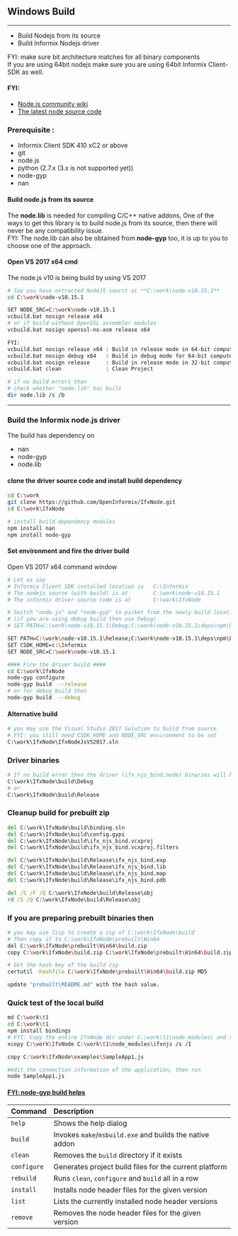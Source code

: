 
## Windows Build
----------------
- Build Nodejs from its source
- Build Informix Nodejs driver

FYI: make sure bit architecture matches for all binary components  
If you are using 64bit nodejs make sure you are using 64bit Informix Client-SDK as well.  

#### FYI:
- [Node.js community wiki](https://github.com/nodejs/node/wiki)
- [The latest node source code](https://github.com/nodejs/node)

### Prerequisite :
* Informix Client SDK 410 xC2 or above
* git
* node.js
* python     (2.7.x (3.x is not supported yet))
* node-gyp
* nan


#### Build node.js from its source
The **node.lib** is needed for compiling C/C++ native addons, One of the ways to get this library is to build node.js from its source, then there will never be any compatibility issue.  
FYI: The node.lib can also be obtained from **node-gyp** too, it is up to you to choose one of the approach.  


#### Open VS 2017 x64 cmd
The node.js v10 is being build by using VS 2017
```bash
# Say you have extracted NodeJS sourct at **C:\work\node-v10.15.1**
cd C:\work\node-v10.15.1

SET NODE_SRC=C:\work\node-v10.15.1
vcbuild.bat nosign release x64
# or if build without OpenSSL assembler modules
vcbuild.bat nosign openssl-no-asm release x64

FYI:
vcbuild.bat nosign release x64 : Build in release mode in 64-bit computers
vcbuild.bat nosign debug x64   : Build in debug mode for 64-bit computers
vcbuild.bat nosign release     : Build in release mode in 32-bit computers
vcbuild.bat clean              : Clean Project

# if no build errors then
# check whether "node.lib" has built
dir node.lib /s /b
```

---
### Build the Informix node.js driver
The build has dependency on
- nan
- node-gyp
- node.lib

#### clone the driver source code and install build dependency
```bash
cd C:\work
git clone https://github.com/OpenInformix/IfxNode.git
cd C:\work\IfxNode

# install build dependency modules
npm install nan
npm install node-gyp
```

#### Set environment and fire the driver build
Open VS 2017 x64 command window
```bash
# Let us say
# Informix Client SDK installed location is   C:\Informix
# The nodejs source (with build) is at        C:\work\node-v10.15.1
# The informix driver source code is at       C:\work\IfxNode

# Switch "node.js" and "node-gyp" to picket from the newly build location
# (if you are using debug build then use Debug)
# SET PATH=C:\work\node-v10.15.1\Debug;C:\work\node-v10.15.1\deps\npm\bin\node-gyp-bin;%PATH%

SET PATH=C:\work\node-v10.15.1\Release;C:\work\node-v10.15.1\deps\npm\bin\node-gyp-bin;%PATH%
SET CSDK_HOME=c:\Informix
SET NODE_SRC=C:\work\node-v10.15.1

#### Fire the driver build ####
cd C:\work\IfxNode
node-gyp configure
node-gyp build  --release
# or for debug build then
node-gyp build  --debug
```

#### Alternative build
```bash
# you may use the Visual Studio 2017 Solution to build from source
# FYI: you still need CSDK_HOME and NODE_SRC environment to be set
C:\work\IfxNode\IfxNodeJsVS2017.sln
```

### Driver binaries
```bash
# If no build error then the driver (ifx_njs_bind.node) binaries will be at
C:\work\IfxNode\build\Debug
# or
C:\work\IfxNode\build\Release
```

### Cleanup build for prebuilt zip
```bat
del C:\work\IfxNode\build\binding.sln
del C:\work\IfxNode\build\config.gypi
del C:\work\IfxNode\build\ifx_njs_bind.vcxproj
del C:\work\IfxNode\build\ifx_njs_bind.vcxproj.filters

del C:\work\IfxNode\build\Release\ifx_njs_bind.exp
del C:\work\IfxNode\build\Release\ifx_njs_bind.lib
del C:\work\IfxNode\build\Release\ifx_njs_bind.map
del C:\work\IfxNode\build\Release\ifx_njs_bind.pdb

del /S /F /Q C:\work\IfxNode\build\Release\obj
rd /S /Q C:\work\IfxNode\build\Release\obj
```


### If you are preparing prebuilt binaries then
```bash
# you may use 7zip to create a zip of C:\work\IfxNode\build
# Then copy it to C:\work\IfxNode\prebuilt\Win64
del C:\work\IfxNode\prebuilt\Win64\build.zip
copy C:\work\IfxNode\build.zip C:\work\IfxNode\prebuilt\Win64\build.zip

# Get the hash key of the build zip
certutil -hashfile C:\work\IfxNode\prebuilt\Win64\build.zip MD5

update "prebuilt\README.md" with the hash value.
```


### Quick test of the local build
```bash
md C:\work\t1
cd C:\work\t1
npm install bindings
# FYI: Copy the entire IfxNode dir under C:\work\t1\node_modules\ and then rename it to ifxnjs
xcopy C:\work\IfxNode C:\work\t1\node_modules\ifxnjs /s /I

copy C:\work\IfxNode\examples\SampleApp1.js

#edit the connection information of the application, then run
node SampleApp1.js
```

#### [FYI: node-gyp build helps](https://github.com/nodejs/node-gyp)
| **Command**   | **Description**
|:--------------|:---------------------------------------------------------------
| `help`        | Shows the help dialog
| `build`       | Invokes `make`/`msbuild.exe` and builds the native addon
| `clean`       | Removes the `build` directory if it exists
| `configure`   | Generates project build files for the current platform
| `rebuild`     | Runs `clean`, `configure` and `build` all in a row
| `install`     | Installs node header files for the given version
| `list`        | Lists the currently installed node header versions
| `remove`      | Removes the node header files for the given version

